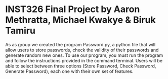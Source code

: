 # INST326 Final Project by Aaron Methratta, Michael Kwakye & Biruk Tamiru

As as group we created the program Password.py, a python file that will allow users to store passwords, 
check the validity of their passwords and generate random new ones. To use our program, you must run the 
program and follow the instructions provided in the command terminal. Users will be able to select between 
three options (Store Password, Check Password, Generate Password), each one with their own set of features.
